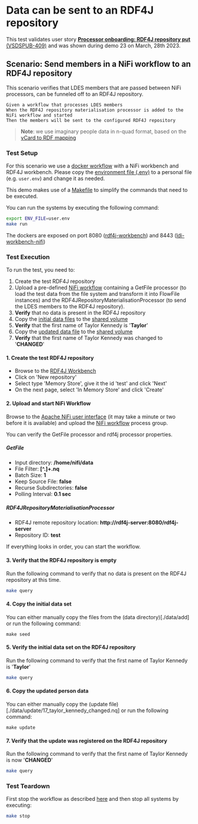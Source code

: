 # Data can be sent to an RDF4J repository

This test validates user story [**Processor onboarding: RDF4J repository put** (VSDSPUB-409)](https://vlaamseoverheid.atlassian.net/browse/VSDSPUB-409) and was shown during demo 23 on March, 28th 2023.

## Scenario: Send members in a NiFi workflow to an RDF4J repository

This scenario verifies that LDES members that are passed between NiFi processors, can be funneled off to an RDF4J repository.
```gherkin
Given a workflow that processes LDES members
When the RDF4J repository materialisation processor is added to the NiFi workflow and started
Then the members will be sent to the configured RDF4J repository
```
> **Note**: we use imaginary people data in n-quad format, based on the [vCard to RDF mapping](https://www.w3.org/TR/vcard-rdf/)

### Test Setup
For this scenario we use a [docker workflow](docker-compose.yml) with a NiFi workbench and RDF4J workbench. Please copy the [environment file (.env)](./.env) to a personal file (e.g. `user.env`) and change it as needed.

This demo makes use of a [Makefile](./Makefile) to simplify the commands that need to be executed.

You can run the systems by executing the following command:

```bash
export ENV_FILE=user.env
make run
```

The dockers are exposed on port 8080 ([rdf4j-workbench](http://localhost:8080/rdf4j-workbench)) and 8443 ([ldi-workbench-nifi](http://localhost:8443/nifi))

### Test Execution
To run the test, you need to:
1. Create the test RDF4J repository
2. Upload a pre-defined [NiFi workflow](rdf4j-repository-materialisation-workflow.json) containing a GetFile processor (to load the test data from the file system and transform it into FlowFile instances) and the RDF4JRepositoryMaterialisationProcessor (to send the LDES members to the RDF4J repository).
3. **Verify** that no data is present in the RDF4J repository
4. Copy the [initial data files](./data/add) to the [shared volume](./nifi)
5. **Verify** that the first name of Taylor Kennedy is '**Taylor**'
6. Copy the [updated data file](./data/update/17_taylor_kennedy_updated.nq) to the [shared volume](./nifi)
7. **Verify** that the first name of Taylor Kennedy was changed to '**CHANGED**'


#### 1. Create the test RDF4J repository
- Browse to the [RDF4J Workbench](http://localhost:8080/rdf4j-workbench)
- Click on 'New repository'
- Select type 'Memory Store', give it the id 'test' and click 'Next'
- On the next page, select 'In Memory Store' and click 'Create'

#### 2. Upload and start NiFi Workflow
Browse to the [Apache NiFi user interface](https://localhost:8443/nifi) (it may take a minute or two before it is available) and upload the [NiFi workflow](rdf4j-repository-materialisation-workflow.json) process group.

You can verify the GetFile processor and rdf4j processor properties.

##### GetFile
- Input directory: **/home/nifi/data**
- File Filter: **[^\.]+.nq**
- Batch Size: **1**
- Keep Source File: **false**
- Recurse Subdirectories: **false**
- Polling Interval: **0.1 sec**

##### RDF4JRepositoryMaterialisationProcessor
- RDF4J remote repository location: **http://rdf4j-server:8080/rdf4j-server**
- Repository ID: **test**

If everything looks in order, you can start the workflow.

#### 3. Verify that the RDF4J repository is empty
Run the following command to verify that no data is present on the RDF4J repository at this time.
```bash
make query
```

#### 4. Copy the initial data set
You can either manually copy the files from the (data directory)[./data/add] or run the following command:
```shell
make seed
```

#### 5. Verify the initial data set on the RDF4J repository
Run the following command to verify that the first name of Taylor Kennedy is '**Taylor**'
```bash
make query
```

#### 6. Copy the updated person data
You can either manually copy the (update file)[./data/update/17_taylor_kennedy_changed.nq] or run the following command:
```shell
make update
```

#### 7. Verify that the update was registered on the RDF4J repository
Run the following command to verify that the first name of Taylor Kennedy is now '**CHANGED**'
```bash
make query
```

### Test Teardown
First stop the workflow as described [here](../../tests/_nifi-workbench/README.md#stop-a-workflow) and then stop all systems by executing:
```bash
make stop
```

